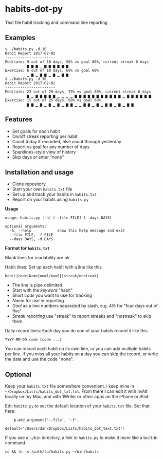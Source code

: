 # habits-dot-py

Text file habit tracking and command line reporting

## Examples

    $ ./habits.py -d 10
    Habit Report 2017-02-02
    -----------------------
    Meditate: 9 out of 10 days, 90% vs goal 80%, current streak 6 days
              ▆ ▆ ▆ ▁ ▆ ▆ ▆ ▆ ▆ ▆
    Exercise: 6 out of 10 days, 60% vs goal 60%
              ▁ ▆ ▁ ▆ ▆ ▁ ▆ ▁ ▆ ▆
    $ ./habits.py -d 30
    Habit Report 2017-02-02
    -----------------------
    Meditate: 23 out of 29 days, 79% vs goal 80%, current streak 6 days
              ▆ ▁ ▆ ▆ ▆ ▆ ▆ ▁ ▁ ▁ ▁ ▆ ▆ ▆ ▆ ▆ ▆ ▆ ▆ ▆ ▆ ▆ ▁ ▆ ▆ ▆ ▆ ▆ ▆
    Exercise: 15 out of 25 days, 60% vs goal 60%
              ▆ ▆ ▁ ▆ ▁ ▆ ▁ ▆ ▁ ▆ ▆ ▁ ▁ ▆ ▆ ▁ ▆ ▁ ▆ ▆ ▁ ▆ ▁ ▆ ▆

## Features

- Set goals for each habit
- On/off streak reporting per habit
- Count today if recorded, else count through yesterday
- Report vs goal for any number of days
- Sparklines-style view of history
- Skip days or enter "none"

## Installation and usage

- Clone repository
- Start your own `habits.txt` file
- Set up and track your habits in `habits.txt`
- Report on your habits using `habits.py`

**Usage**

    usage: habits.py [-h] [--file FILE] [--days DAYS]
    
    optional arguments:
      -h, --help            show this help message and exit
      --file FILE, -f FILE
      --days DAYS, -d DAYS

**Format for `habits.txt`**

Blank lines for readability are ok.

Habit lines: Set up each habit with a line like this.

    habit|code|Name|num1/num2|[streak/nostreak]

- The line is pipe delimited
- Start with the _keyword_ "habit"
- Short _code_ you want to use for tracking
- _Name_ for use in reporting
- _Goal_ as a two numbers separated by slash, e.g. 4/5 for "four days out of five"
- _Streak reporting_ use "streak" to report streaks and "nostreak" to skip them

Daily record lines: Each day you do one of your habits record it like this.

    YYYY-MM-DD code [code ...]

You can record each habit on its own line, or you can add multiple habits per line. If you miss all your habits on a day you can skip the record, or write the date and use the code "none".

## Optional

Keep your `habits.txt` file somewhere convenient. I keep mine in `~/Dropbox/Lists/habits_dot_txt.txt`. From there I can edit it wtih nvAlt locally on my Mac, and with 1Writer or other apps on the iPhone or iPad.

Edit `habits.py` to set the default location of your `habits.txt` file. Set that here:

        p.add_argument('--file', '-f',
                       default='/Users/dan/Dropbox/Lists/habits_dot_text.txt')

If you use a `~/bin` directory, a link to `habits.py` to make it more like a built-in command.

    cd && ln -s /path/to/habits.py ~/bin/habits